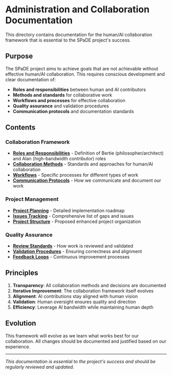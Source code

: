 # Administration and Collaboration Documentation

This directory contains documentation for the human/AI collaboration framework that is essential to the SPaDE project's success.

## Purpose

The SPaDE project aims to achieve goals that are not achievable without effective human/AI collaboration. This requires conscious development and clear documentation of:

- **Roles and responsibilities** between human and AI contributors
- **Methods and standards** for collaborative work
- **Workflows and processes** for effective collaboration
- **Quality assurance** and validation procedures
- **Communication protocols** and documentation standards

## Contents

### Collaboration Framework
- [**Roles and Responsibilities**](roles-responsibilities.md) - Definition of Bertie (philosopher/architect) and Alan (high-bandwidth contributor) roles
- [**Collaboration Methods**](collaboration-methods.md) - Standards and approaches for human/AI collaboration
- [**Workflows**](workflows.md) - Specific processes for different types of work
- [**Communication Protocols**](communication-protocols.md) - How we communicate and document our work

### Project Management
- [**Project Planning**](../ACTION_PLAN.md) - Detailed implementation roadmap
- [**Issues Tracking**](../ISSUES.md) - Comprehensive list of gaps and issues
- [**Project Structure**](../PROJECT_STRUCTURE.md) - Proposed enhanced project organization

### Quality Assurance
- [**Review Standards**](review-standards.md) - How work is reviewed and validated
- [**Validation Procedures**](validation-procedures.md) - Ensuring correctness and alignment
- [**Feedback Loops**](feedback-loops.md) - Continuous improvement processes

## Principles

1. **Transparency**: All collaboration methods and decisions are documented
2. **Iterative Improvement**: The collaboration framework itself evolves
3. **Alignment**: AI contributions stay aligned with human vision
4. **Validation**: Human oversight ensures quality and direction
5. **Efficiency**: Leverage AI bandwidth while maintaining human depth

## Evolution

This framework will evolve as we learn what works best for our collaboration. All changes should be documented and justified based on our experience.

---

*This documentation is essential to the project's success and should be regularly reviewed and updated.* 